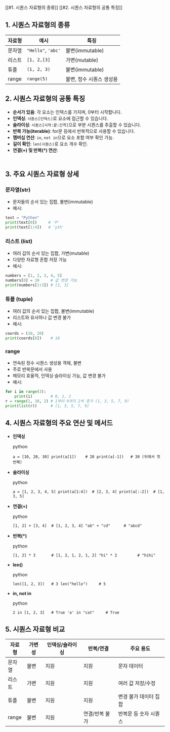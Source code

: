 [[#1. 시퀀스 자료형의 종류]]
[[#2. 시퀀스 자료형의 공통 특징]]
## 1. 시퀀스 자료형의 종류

| 자료형   | 예시                 | 특징             |
| ----- | ------------------ | -------------- |
| 문자열   | `"Hello"`, `'abc'` | 불변(immutable)  |
| 리스트   | `[1, 2,[3]`        | 가변(mutable)    |
| 튜플    | `(1, 2, 3)`        | 불변(immutable)  |
| range | `range(5)`         | 불변, 정수 시퀀스 생성용 |
## 2. 시퀀스 자료형의 공통 특징
- **순서가 있음**: 각 요소는 인덱스를 가지며, 0부터 시작합니다.
- **인덱싱**: `시퀀스[인덱스]`로 요소에 접근할 수 있습니다.
- **슬라이싱**: `시퀀스[시작:끝:간격]`으로 부분 시퀀스를 추출할 수 있습니다.
- **반복 가능(iterable)**: for문 등에서 반복적으로 사용할 수 있습니다.
- **멤버십 연산**: `in`, `not in`으로 요소 포함 여부 확인 가능.
- **길이 확인**: `len(시퀀스)`로 요소 개수 확인.
- **연결(+) 및 반복(*) 연산**:<font color="#ffffff"> 시퀀스끼리 연결하거나 반복 가능(단, range는 직접 연결/반복 불가)</font>

## 3. 주요 시퀀스 자료형 상세
### 문자열(str)
- 문자들의 순서 있는 집합, 불변(immutable)
- 예시:
```python
text = "Python"
print(text[0])     # 'P'
print(text[1:4])   # 'yth'
```
### 리스트 (list)
- 여러 값의 순서 있는 집합, 가변(mutable)
- 다양한 자료형 혼합 저장 가능
- 예시:
 ```python
numbers = [1, 2, 3, 4, 5]
numbers[0] = 10     # 값 변경 가능
print(numbers[1:3]) # [2, 3]
```
### 튜플 (tuple)
- 여러 값의 순서 있는 집합, 불변(immutable)
- 리스트와 유사하나 값 변경 불가
- 예시:
```python
coords = (10, 20)
print(coords[0])    # 10
```
### range
- 연속된 정수 시퀀스 생성용 객체, 불변
- 주로 반복문에서 사용
- 메모리 효율적, 인덱싱·슬라이싱 가능, 값 변경 불가
- 예시:
```python
for i in range(3):
    print(i)        # 0, 1, 2
r = range(1, 10, 2) # 1부터 9까지 2씩 증가 (1, 3, 5, 7, 9)
print(list(r))      # [1, 3, 5, 7, 9]
```

## 4. 시퀀스 자료형의 주요 연산 및 메서드

- **인덱싱**
    
    python
    
    `a = [10, 20, 30] print(a[1])    # 20 print(a[-1])   # 30 (뒤에서 첫 번째)`
    
- **슬라이싱**
    
    python
    
    `a = [1, 2, 3, 4, 5] print(a[1:4])  # [2, 3, 4] print(a[::2])  # [1, 3, 5]`
    
- **연결(+)**
    
    python
    
    `[1, 2] + [3, 4]  # [1, 2, 3, 4] "ab" + "cd"      # "abcd"`
    
- **반복(*)**
    
    python
    
    `[1, 2] * 3       # [1, 2, 1, 2, 1, 2] "hi" * 2         # "hihi"`
    
- **len()**
    
    python
    
    `len([1, 2, 3])   # 3 len("hello")     # 5`
    
- **in, not in**
    
    python
    
    `2 in [1, 2, 3]   # True 'a' in "cat"     # True`
    

## 5. 시퀀스 자료형 비교

|자료형|가변성|인덱싱/슬라이싱|반복/연결|주요 용도|
|---|---|---|---|---|
|문자열|불변|지원|지원|문자 데이터|
|리스트|가변|지원|지원|여러 값 저장/수정|
|튜플|불변|지원|지원|변경 불가 데이터 집합|
|range|불변|지원|연결/반복 불가|반복문 등 숫자 시퀀스|
